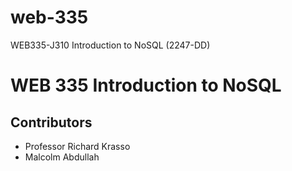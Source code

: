 # web-335
 WEB335-J310 Introduction to NoSQL (2247-DD)
# WEB 335 Introduction to NoSQL
## Contributors
* Professor Richard Krasso
* Malcolm Abdullah